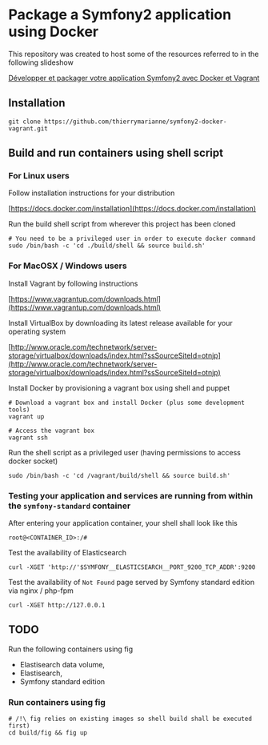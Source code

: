 # Package a Symfony2 application using Docker

This repository was created to host some of the resources referred to in the following slideshow

[Développer et packager votre application Symfony2 avec Docker et Vagrant](https://speakerdeck.com/thierrymarianne/developper-et-packager-une-application-symfony2-avec-docker)

## Installation

    git clone https://github.com/thierrymarianne/symfony2-docker-vagrant.git

## Build and run containers using shell script

### For Linux users

Follow installation instructions for your distribution

[https://docs.docker.com/installation](https://docs.docker.com/installation)

Run the build shell script from wherever this project has been cloned

    # You need to be a privileged user in order to execute docker command
    sudo /bin/bash -c 'cd ./build/shell && source build.sh'

### For MacOSX / Windows users

Install Vagrant by following instructions

[https://www.vagrantup.com/downloads.html](https://www.vagrantup.com/downloads.html)

Install VirtualBox by downloading its latest release available for your operating system

[http://www.oracle.com/technetwork/server-storage/virtualbox/downloads/index.html?ssSourceSiteId=otnjp](http://www.oracle.com/technetwork/server-storage/virtualbox/downloads/index.html?ssSourceSiteId=otnjp)

Install Docker by provisioning a vagrant box using shell and puppet

    # Download a vagrant box and install Docker (plus some development tools)
    vagrant up

    # Access the vagrant box
    vagrant ssh

Run the shell script as a privileged user (having permissions to access docker socket)

    sudo /bin/bash -c 'cd /vagrant/build/shell && source build.sh'

### Testing your application and services are running from within the `symfony-standard` container

After entering your application container, your shell shall look like this

    root@<CONTAINER_ID>:/#

Test the availability of Elasticsearch

    curl -XGET 'http://'$SYMFONY__ELASTICSEARCH__PORT_9200_TCP_ADDR':9200

Test the availability of `Not Found` page served by Symfony standard edition via nginx / php-fpm

    curl -XGET http://127.0.0.1

## TODO

Run the following containers using fig
 * Elastisearch data volume,
 * Elastisearch,
 * Symfony standard edition

### Run containers using fig

    # /!\ fig relies on existing images so shell build shall be executed first)
    cd build/fig && fig up
